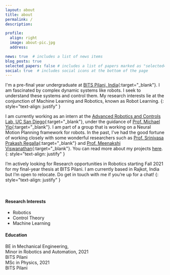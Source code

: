 ```yaml
---
layout: about
title: about
permalink: /
description:

profile:
  align: right
  image: about-pic.jpg
  address: 

news: true  # includes a list of news items
blog_posts: true
selected_papers: false # includes a list of papers marked as "selected={true}"
social: true  # includes social icons at the bottom of the page
---
```


I'm a pre-final year undergraduate at [BITS Pilani, India](https://www.bits-pilani.ac.in/hyderabad/){:target="\_blank"}. I am fascinated by complex dynamic systems like robots. I seek to understand these systems and control them. My research interests lie at the conjunction of Machine Learning and Robotics, known as Robot Learning.
{: style="text-align: justify" }

I am currently working as an intern at the [Advanced Robotics and Controls Lab, UC San Diego](https://www.ucsdarclab.com/){:target="\_blank"}, under the guidance of [Prof. Michael Yip](https://yip.eng.ucsd.edu/){:target="\_blank"}. I am part of a group that is working on a Neural Motion Planning framework for robots. In the past, I've had the good fortune of working closely with some wonderful researchers such as [Prof. Srinivasa Prakash Regalla](https://www.bits-pilani.ac.in/hyderabad/spregalla/Profile){:target="\_blank"} and [Prof. Meenakshi Viswanathan](https://universe.bits-pilani.ac.in/Hyderabad/meenakshiviswanathan/profile){:target="\_blank"}. You can read more about my projects [here](/projects/).
{: style="text-align: justify" }

I’m actively looking for Research opportunities in Robotics starting Fall 2021 for my final-year thesis at BITS Pilani. I am currently based in Rajkot, India but I’m open to relocate. Do get in touch with me if you’re up for a chat!
{: style="text-align: justify" }


<br>
<div class="row">
<div class="col-lg-6">
    <h4>Research Interests</h4>
    <ul class="light">
        <li>Robotics</li>
        <li>Control Theory</li>
        <li>Machine Learning</li>
    </ul>
</div>

<div class="col-lg-6">
    <h4>Education</h4>
    <div class="light">
        <i class="fas fa-graduation-cap"></i> BE in Mechanical Engineering, <br>
        Minor in Robotics and Automation, 2021 <br>
        <span class="text-muted">BITS Pilani</span>
        <br>
        <i class="fas fa-graduation-cap"></i> MSc in Physics, 2021<br>
        <span class="text-muted">BITS Pilani</span>
</div>
</div>
